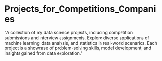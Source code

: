 # Projects_for_Competitions_Companies
"A collection of my data science projects, including competition submissions and interview assignments. Explore diverse applications of machine learning, data analysis, and statistics in real-world scenarios. Each project is a showcase of problem-solving skills, model development, and insights gained from data exploration."
